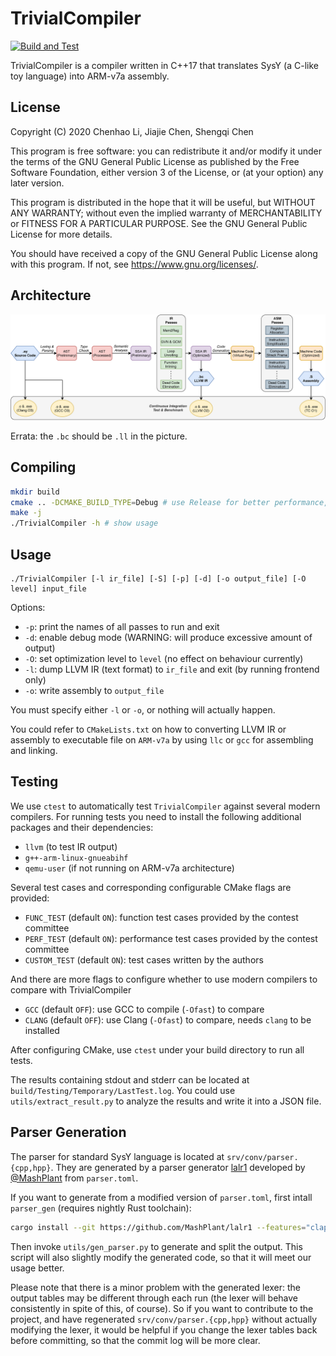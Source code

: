 # TrivialCompiler

[![Build and Test](https://github.com/TrivialCompiler/TrivialCompiler/workflows/Build%20and%20Test/badge.svg)](https://github.com/TrivialCompiler/TrivialCompiler)

TrivialCompiler is a compiler written in C++17 that translates SysY (a C-like toy language) into ARM-v7a assembly. 

## License

Copyright (C) 2020 Chenhao Li, Jiajie Chen, Shengqi Chen

This program is free software: you can redistribute it and/or modify
it under the terms of the GNU General Public License as published by
the Free Software Foundation, either version 3 of the License, or
(at your option) any later version.

This program is distributed in the hope that it will be useful,
but WITHOUT ANY WARRANTY; without even the implied warranty of
MERCHANTABILITY or FITNESS FOR A PARTICULAR PURPOSE.  See the
GNU General Public License for more details.

You should have received a copy of the GNU General Public License
along with this program.  If not, see <https://www.gnu.org/licenses/>.

## Architecture

![Architecture of TrivialCompiler](architecture.png)

Errata: the `.bc` should be `.ll` in the picture.

## Compiling

```bash
mkdir build
cmake .. -DCMAKE_BUILD_TYPE=Debug # use Release for better performance, Debug for enabling ASan
make -j
./TrivialCompiler -h # show usage
```

## Usage

```
./TrivialCompiler [-l ir_file] [-S] [-p] [-d] [-o output_file] [-O level] input_file
```

Options:

* `-p`: print the names of all passes to run and exit
* `-d`: enable debug mode (WARNING: will produce excessive amount of output)
* `-O`: set optimization level to `level` (no effect on behaviour currently)
* `-l`: dump LLVM IR (text format) to `ir_file` and exit (by running frontend only)
* `-o`: write assembly to `output_file`

You must specify either `-l` or `-o`, or nothing will actually happen.

You could refer to `CMakeLists.txt` on how to converting LLVM IR or assembly to executable file on `ARM-v7a` by using `llc` or `gcc` for assembling and linking.

## Testing

We use `ctest` to automatically test `TrivialCompiler` against several modern compilers. For running tests you need to install the following additional packages and their dependencies:

* `llvm` (to test IR output)
* `g++-arm-linux-gnueabihf`
* `qemu-user` (if not running on ARM-v7a architecture)

Several test cases and corresponding configurable CMake flags are provided:

* `FUNC_TEST` (default `ON`): function test cases provided by the contest committee
* `PERF_TEST` (default `ON`): performance test cases provided by the contest committee
* `CUSTOM_TEST` (default `ON`): test cases written by the authors

And there are more flags to configure whether to use modern compilers to compare with TrivialCompiler

* `GCC` (default `OFF`): use GCC to compile (`-Ofast`) to compare
* `CLANG` (default `OFF`): use Clang (`-Ofast`) to compare, needs `clang` to be installed

After configuring CMake, use `ctest` under your build directory to run all tests.

The results containing stdout and stderr can be located at `build/Testing/Temporary/LastTest.log`. You could use `utils/extract_result.py` to analyze the results and write it into a JSON file.

## Parser Generation

The parser for standard SysY language is located at `srv/conv/parser.{cpp,hpp}`. They are generated by a parser generator [lalr1](https://github.com/MashPlant/lalr1) developed by [@MashPlant](https://github.com/MashPlant/) from `parser.toml`.

If you want to generate from a modified version of `parser.toml`, first intall `parser_gen` (requires nightly Rust toolchain):

```bash
cargo install --git https://github.com/MashPlant/lalr1 --features="clap toml"
```

Then invoke `utils/gen_parser.py` to generate and split the output. This script will also slightly modify the generated code, so that it will meet our usage better.

Please note that there is a minor problem with the generated lexer: the output tables may be different through each run (the lexer will behave consistently in spite of this, of course). So if you want to contribute to the project, and have regenerated `srv/conv/parser.{cpp,hpp}` without actually modifying the lexer, it would be helpful if you change the lexer tables back before committing, so that the commit log will be more clear.
